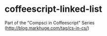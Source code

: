 coffeescript-linked-list
========================

Part of the "Compsci in Coffeescript" Series (http://blog.markhuge.com/tag/cs-in-cs/)
